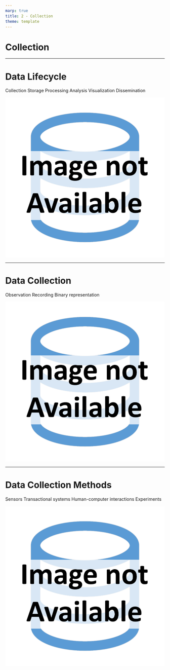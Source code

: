 ```yaml
---
marp: true
title: 2 - Collection
theme: template
---
```


<!-- _class: title-only -->

# Collection

---

<!-- _class: title-two-content-left-center -->

# Data Lifecycle

Collection
Storage
Processing
Analysis
Visualization
Dissemination

![image An icon of a database in a flat minimalist style](images/placeholder.png)

---

<!-- _class: title-two-content-left-center -->

# Data Collection

Observation
Recording
Binary representation

![image An icon of a database in a flat minimalist style](images/placeholder.png)

---

<!-- _class: title-two-content-left-center -->

# Data Collection Methods

Sensors
Transactional systems
Human-computer interactions
Experiments

![image An icon of a database in a flat minimalist style](images/placeholder.png)